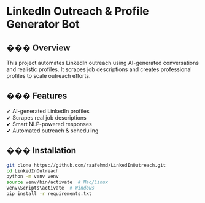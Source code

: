 # LinkedIn Outreach & Profile Generator Bot

## ��� Overview
This project automates LinkedIn outreach using AI-generated conversations and realistic profiles. It scrapes job descriptions and creates professional profiles to scale outreach efforts.

## ��� Features
✔ AI-generated LinkedIn profiles  
✔ Scrapes real job descriptions  
✔ Smart NLP-powered responses  
✔ Automated outreach & scheduling  

## ��� Installation
```bash
git clone https://github.com/raafehmd/LinkedInOutreach.git
cd LinkedInOutreach
python -m venv venv
source venv/bin/activate  # Mac/Linux
venv\Scripts\activate  # Windows
pip install -r requirements.txt
